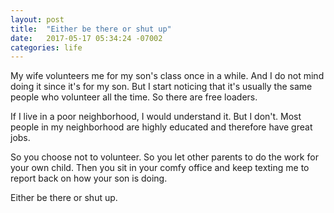 ```yaml
---
layout: post
title:  "Either be there or shut up"
date:   2017-05-17 05:34:24 -07002
categories: life
---
```

My wife volunteers me for my son's class once in a while. And I do not mind doing it since it's for my son. But I start noticing that it's usually the same people who volunteer all the time. So there are free loaders.

If I live in a poor neighborhood, I would understand it. But I don't. Most people in my neighborhood are highly educated and therefore have great jobs.

So you choose not to volunteer. So you let other parents to do the work for your own child. Then you sit in your comfy office and keep texting me to report back on how your son is doing.

Either be there or shut up.

